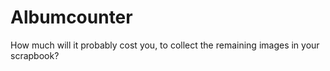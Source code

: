 # Albumcounter
How much will it probably cost you, to collect the remaining images in your scrapbook?
